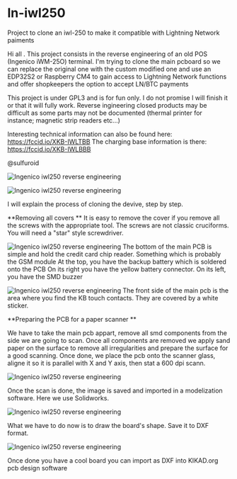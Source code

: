 # ln-iwl250
Project to clone an iwl-250 to make it compatible with Lightning Network paiments

Hi all . This project consists in the reverse engineering of an old POS (Ingenico iWM-25O) terminal.
I'm trying to clone the main pcboard so we can replace the original one with the custom modified one and use an EDP32S2 
or Raspberry CM4 to gain access to Lightning Network functions and offer shopkeepers the option to accept LN/BTC payments

This project is under GPL3 and is for fun only. I do not promise I will finish it or that it will fully work.
Reverse ingineering closed products may be difficult as some parts may not be documented (thermal printer for instance; magnetic strip readers etc...)

Interesting technical information can also be found here: https://fccid.io/XKB-IWLTBB 
The charging base information is there: https://fccid.io/XKB-IWLBBB

@sulfuroid

![Ingenico iwl250 reverse engineering](https://github.com/ccadic/ln-iwl250/blob/main/iwl250pix/posoriginal.jpg)


![Ingenico iwl250 reverse engineering](https://github.com/ccadic/ln-iwl250/blob/main/iwl250pix/touchpad-pcb.jpg)

I will explain the process of cloning the devive, step by step.


**Removing all covers
**
It is easy to remove the cover if you remove all the screws with the appropriate tool. The screws are not classic cruciforms.
You will need a "star" style screwdriver.

![Ingenico iwl250 reverse engineering](https://github.com/ccadic/ln-iwl250/blob/main/iwl250pix/mainboardback1.jpg)
The bottom of the main PCB is simple  and hold the credit card chip reader. 
Something which is probably the GSM module
At the top, you have the backup battery which is soldered onto the PCB 
On its right you have the yellow battery connector.
On its left, you have the SMD buzzer

![Ingenico iwl250 reverse engineering](https://github.com/ccadic/ln-iwl250/blob/main/iwl250pix/keyboardpcb.jpg)
The front side of the main pcb is the area where you find the KB touch contacts. They are covered by a white sticker.

**Preparing the PCB for a paper scanner
**

We have to take the main pcb appart, remove all smd components from the side we are going to scan.
Once all components are removed we apply sand paper on the surface to remove all irregularities and prepare the surface for a good scanning.
Once done, we place the pcb onto the scanner glass, aligne it so it is parallel with X and Y axis, then stat a 600 dpi scann.

![Ingenico iwl250 reverse engineering](https://github.com/ccadic/ln-iwl250/blob/main/iwl250pix/ingenico%20pcb.jpg)

Once the scan is done, the image is saved and imported in a modelization software. Here we use Solidworks.

![Ingenico iwl250 reverse engineering](https://github.com/ccadic/ln-iwl250/blob/main/iwl250pix/sw2020.jpg)

What we have to do now is to draw the board's shape. Save it to DXF format.

![Ingenico iwl250 reverse engineering](https://github.com/ccadic/ln-iwl250/blob/main/iwl250pix/Untitled.JPG)

Once done you have a cool board you can import as DXF into KIKAD.org pcb design software





